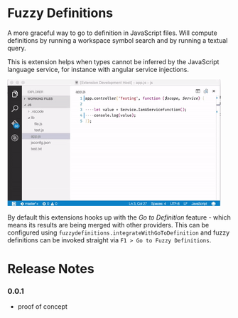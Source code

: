 # Fuzzy Definitions

A more graceful way to go to definition in JavaScript files. Will compute definitions by running
a workspace symbol search and by running a textual query.

This is extension helps when types cannot be inferred by the JavaScript language service, for instance
with angular service injections.

![animation](./readme.gif)

By default this extensions hooks up with the *Go to Definition* feature - which means its results
are being merged with other providers. This can be configured using `fuzzydefinitions.integrateWithGoToDefinition`
and fuzzy definitions can be invoked straight via `F1 > Go to Fuzzy Definitions`.

# Release Notes

### 0.0.1

* proof of concept

